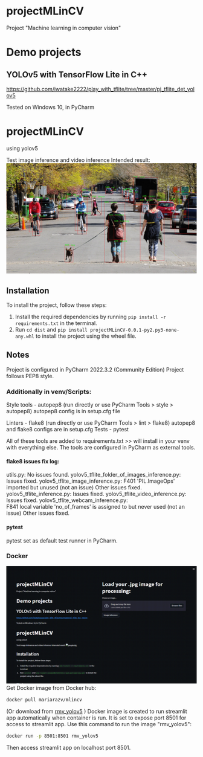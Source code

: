# projectMLinCV
Project "Machine learning in computer vision"

# Demo projects

## YOLOv5 with TensorFlow Lite in C++
https://github.com/iwatake2222/play_with_tflite/tree/master/pj_tflite_det_yolov5


Tested on Windows 10, in PyCharm

# projectMLinCV
using yolov5

Test image inference and video inference
Intended result:
![peoplebig](images/peoplebigyolov5_output.jpg)


## Installation

To install the project, follow these steps:

1. Install the required dependencies by running `pip install -r requirements.txt` in the terminal.
2. Run `cd dist` and `pip install projectMLinCV-0.0.1-py2.py3-none-any.whl` to install the project using the wheel file.

## Notes

Project is configured in PyCharm  2022.3.2 (Community Edition)
Project follows PEP8 style.

### Additionally in venv/Scripts:

Style tools - autopep8 (run directly or use PyCharm Tools > style > autopep8)
autopep8 config is in setup.cfg file

Linters - flake8 (run directly or use PyCharm Tools > lint > flake8)
autopep8 and flake8 configs are in setup.cfg
Tests - pytest

All of these tools are added to requirements.txt >> will install in your venv with everything else.
The tools are configured in PyCharm as external tools. 

#### flake8 issues fix log:
utils.py:
	No issues found.
yolov5_tflite_folder_of_images_inference.py:
	Issues fixed.
yolov5_tflite_image_inference.py:
	F401 'PIL.ImageOps' imported but unused
	(not an issue)
	Other issues fixed.
yolov5_tflite_inference.py:
	Issues fixed.
yolov5_tflite_video_inference.py:
	Issues fixed.
yolov5_tflite_webcam_inference.py:	
	F841 local variable 'no_of_frames' is assigned to but never used
	(not an issue)
	Other issues fixed.

#### pytest
pytest set as default test runner in PyCharm.

### Docker 
![dockertest](streamlit.gif)
Get Docker image from Docker hub:
```bash
docker pull mariarazv/mlincv
```
(Or download from [rmv_yolov5](https://hub.docker.com/r/mariarazv/mlincv) )
Docker image is created to run streamlit app automatically when container is run.
It is set to expose port 8501 for access to streamlit app.
Use this command to run the image "rmv_yolov5":
```bash
docker run -p 8501:8501 rmv_yolov5
```
Then access streamlit app on localhost port 8501.





